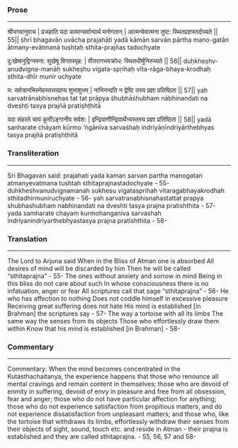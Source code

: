 ### Prose 
 --- 
श्रीभगवानुवाच |
प्रजहाति यदा कामान्सर्वान्पार्थ मनोगतान् |
आत्मन्येवात्मना तुष्ट: स्थितप्रज्ञस्तदोच्यते || 55||
śhrī bhagavān uvācha
prajahāti yadā kāmān sarvān pārtha mano-gatān
ātmany-evātmanā tuṣhṭaḥ sthita-prajñas tadochyate

दु:खेष्वनुद्विग्नमना: सुखेषु विगतस्पृह: |
वीतरागभयक्रोध: स्थितधीर्मुनिरुच्यते || 56||
duḥkheṣhv-anudvigna-manāḥ sukheṣhu vigata-spṛihaḥ
vīta-rāga-bhaya-krodhaḥ sthita-dhīr munir uchyate

य: सर्वत्रानभिस्नेहस्तत्तत्प्राप्य शुभाशुभम् |
नाभिनन्दति न द्वेष्टि तस्य प्रज्ञा प्रतिष्ठिता || 57||
yaḥ sarvatrānabhisnehas tat tat prāpya śhubhāśhubham
nābhinandati na dveṣhṭi tasya prajñā pratiṣhṭhitā

यदा संहरते चायं कूर्मोऽङ्गानीव सर्वश: |
इन्द्रियाणीन्द्रियार्थेभ्यस्तस्य प्रज्ञा प्रतिष्ठिता || 58||
yadā sanharate chāyaṁ kūrmo ’ṅgānīva sarvaśhaḥ
indriyāṇīndriyārthebhyas tasya prajñā pratiṣhṭhitā

### Transliteration 
 --- 
Sri Bhagavan said: prajahati yada kaman sarvan partha manogatan atmanyevatmana tushtah sthitaprajnastadochyate - 55- duhkheshvanudvignamanah sukhesu vigatasprihah vitaragabhayakrodhah sthitadhirmuniruchyate - 56- yah sarvatranabhisnahastattat prapya shubhashubham nabhinandati na dveshti tasya prajna pratishthita - 57- yada samharate chayam kurmohanganiva sarvashah indriyanindriyarthebhyastasya prajna pratishthita - 58-

### Translation 
 --- 
The Lord to Arjuna said When in the Bliss of Atman one is absorbed All desires of mind will be discarded by him Then he will be called “sthitaprajna” - 55- The ones without anxiety and sorrow in mind Being in this bliss do not care about such In whose consciousness there is no infatuation, anger or fear All scriptures call that sage “sthitaprajna” - 56- He who has affection to nothing Does not coddle himself in excessive pleasure Receiving great suffering does not hate His mind is established [in Brahman] the scriptures say - 57- The way a tortoise with all its limbs The same way the senses from its objects Those who effortlessly draw them within Know that his mind is established [in Brahman] - 58-

### Commentary 
 --- 
Commentary: When the mind becomes concentrated in the Kutasthachaitanya, the experience happens that those who renounce all mental cravings and remain content in themselves; those who are devoid of enmity in suffering, devoid of envy in pleasure and free from all obsession, fear and anger; those who do not have particular affection for anything; those who do not experience satisfaction from propitious matters, and do not experience dissatisfaction from unpleasant matters; and those who, like the tortoise that withdraws its limbs, effortlessly withdraw their senses from their objects of sight, sound, touch etc. and reside in Atman - their prajna is established and they are called sthitaprajna. - 55, 56, 57 and 58-